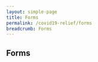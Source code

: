 ```yaml
---
layout: simple-page
title: Forms
permalink: /covid19-relief/forms
breadcrumb: Forms
---
```


Forms
---
